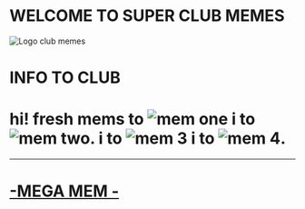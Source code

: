#  WELCOME TO SUPER CLUB MEMES
![Logo club memes](http://i.yapx.ru/Tyrz9.gif)
# INFO TO CLUB
# hi! fresh mems to ![mem one](https://usagif.com/wp-content/uploads/funny-faces-49.gif) i to ![mem two](https://usagif.com/wp-content/uploads/friendship-60.gif). i to  ![mem 3](https://lifeo.ru/wp-content/uploads/novie-smeshnie-gifki-47.gif) i to ![mem 4](https://lifeo.ru/wp-content/uploads/novie-smeshnie-gifki-21.gif).
---
# [-MEGA MEM -](https://youtu.be/ZfqYReML_5c?si=0JRmEHo86bsGxU4L)
